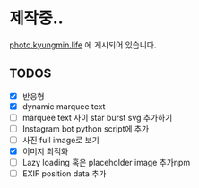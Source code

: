 # 제작중..

[photo.kyungmin.life](https://photo.kyungmin.life) 에 게시되어 있습니다.

## TODOS

- [x] 반응형
- [x] dynamic marquee text
- [ ] marquee text 사이 star burst svg 추가하기
- [ ] Instagram bot python script에 추가
- [ ] 사진 full image로 보기
- [x] 이미지 최적화
- [ ] Lazy loading 혹은 placeholder image 추가npm 
- [ ] EXIF position data 추가